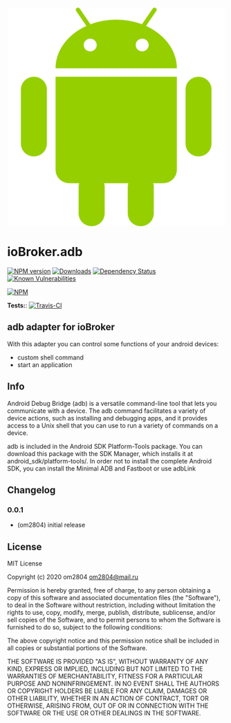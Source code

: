 ![Logo](admin/adb.png)
# ioBroker.adb

[![NPM version](http://img.shields.io/npm/v/iobroker.adb.svg)](https://www.npmjs.com/package/iobroker.adb)
[![Downloads](https://img.shields.io/npm/dm/iobroker.adb.svg)](https://www.npmjs.com/package/iobroker.adb)
[![Dependency Status](https://img.shields.io/david/om2804/iobroker.adb.svg)](https://david-dm.org/om2804/iobroker.adb)
[![Known Vulnerabilities](https://snyk.io/test/github/om2804/ioBroker.adb/badge.svg)](https://snyk.io/test/github/om2804/ioBroker.adb)

[![NPM](https://nodei.co/npm/iobroker.adb.png?downloads=true)](https://nodei.co/npm/iobroker.adb/)

**Tests:**: [![Travis-CI](http://img.shields.io/travis/om2804/ioBroker.adb/master.svg)](https://travis-ci.org/om2804/ioBroker.adb)

## adb adapter for ioBroker

With this adapter you can control some functions of your android devices:
- custom shell command
- start an application
  
## Info

Android Debug Bridge (adb) is a versatile command-line tool that lets you communicate with a device. The adb command facilitates a variety of device actions, such as installing and debugging apps, and it provides access to a Unix shell that you can use to run a variety of commands on a device. 

adb is included in the Android SDK Platform-Tools package. You can download this package with the SDK Manager, which installs it at android_sdk/platform-tools/. In order not to install the complete Android SDK, you can install the  Minimal ADB and Fastboot or use adbLink


## Changelog

### 0.0.1
* (om2804) initial release

## License
MIT License

Copyright (c) 2020 om2804 <om2804@mail.ru>

Permission is hereby granted, free of charge, to any person obtaining a copy
of this software and associated documentation files (the "Software"), to deal
in the Software without restriction, including without limitation the rights
to use, copy, modify, merge, publish, distribute, sublicense, and/or sell
copies of the Software, and to permit persons to whom the Software is
furnished to do so, subject to the following conditions:

The above copyright notice and this permission notice shall be included in all
copies or substantial portions of the Software.

THE SOFTWARE IS PROVIDED "AS IS", WITHOUT WARRANTY OF ANY KIND, EXPRESS OR
IMPLIED, INCLUDING BUT NOT LIMITED TO THE WARRANTIES OF MERCHANTABILITY,
FITNESS FOR A PARTICULAR PURPOSE AND NONINFRINGEMENT. IN NO EVENT SHALL THE
AUTHORS OR COPYRIGHT HOLDERS BE LIABLE FOR ANY CLAIM, DAMAGES OR OTHER
LIABILITY, WHETHER IN AN ACTION OF CONTRACT, TORT OR OTHERWISE, ARISING FROM,
OUT OF OR IN CONNECTION WITH THE SOFTWARE OR THE USE OR OTHER DEALINGS IN THE
SOFTWARE.